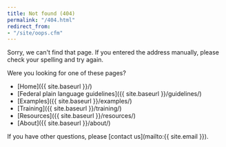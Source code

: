 ```yaml
---
title: Not found (404)
permalink: "/404.html"
redirect_from:
- "/site/oops.cfm"
---
```


Sorry, we can't find that page. If you entered the address manually, please check your spelling and try again.

Were you looking for one of these pages?

- [Home]({{ site.baseurl }}/)
- [Federal plain language guidelines]({{ site.baseurl }}/guidelines/)
- [Examples]({{ site.baseurl }}/examples/)
- [Training]({{ site.baseurl }}/training/)
- [Resources]({{ site.baseurl }}/resources/)
- [About]({{ site.baseurl }}/about/)

If you have other questions, please [contact us](mailto:{{ site.email }}).

